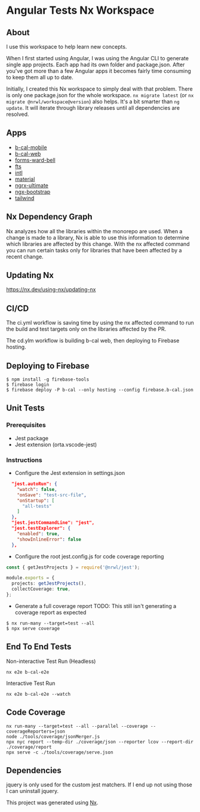 # Angular Tests Nx Workspace

## About

I use this workspace to help learn new concepts.

When I first started using Angular, I was using the Angular CLI to generate single app projects. Each app had its own folder and package.json. After you've got more than a few Angular apps it becomes fairly time consuming to keep them all up to date.

Initially, I created this Nx workspace to simply deal with that problem. There is only one package.json for the whole workspace. `nx migrate latest` (or `nx migrate @nrwl/workspace@version`) also helps. It's a bit smarter than `ng update`. It will iterate through library releases until all dependencies are resolved.

## Apps

- [b-cal-mobile](apps/b-cal-mobile/README.md)
- [b-cal-web](apps/b-cal-web/README.md)
- [forms-ward-bell](apps/forms-ward-bell/README.md)
- [fts](apps/fts/README.md)
- [intl](apps/intl/README.md)
- [material](apps/material/README.md)
- [ngrx-ultimate](apps/ngrx-ultimate/README.md)
- [ngx-bootstrap](apps/ngx-bootstrap/README.md)
- [tailwind](apps/tailwind/README.md)

## Nx Dependency Graph

Nx analyzes how all the libraries within the monorepo are used. When a change is made to a library, Nx is able to use this information to determine which libraries are affected by this change. With the nx affected command you can run certain tasks only for libraries that have been affected by a recent change.

## Updating Nx

https://nx.dev/using-nx/updating-nx

## CI/CD

The ci.yml workflow is saving time by using the nx affected command to run the build and test targets only on the libraries affected by the PR.

The cd.ylm workflow is building b-cal web, then deploying to Firebase hosting.

## Deploying to Firebase

```shell
$ npm install -g firebase-tools
$ firebase login
$ firebase deploy -P b-cal --only hosting --config firebase.b-cal.json
```

## Unit Tests

### Prerequisites

- Jest package
- Jest extension (orta.vscode-jest)

### Instructions

- Configure the Jest extension in settings.json

```json
  "jest.autoRun": {
    "watch": false,
    "onSave": "test-src-file",
    "onStartup": [
      "all-tests"
    ]
  },
  "jest.jestCommandLine": "jest",
  "jest.testExplorer": {
    "enabled": true,
    "showInlineError": false
  },
```

- Configure the root jest.config.js for code coverage reporting

```ts
const { getJestProjects } = require('@nrwl/jest');

module.exports = {
  projects: getJestProjects(),
  collectCoverage: true,
};
```

- Generate a full coverage report
  TODO: This still isn't generating a coverage report as expected

```shell
$ nx run-many --target=test --all
$ npx serve coverage
```

## End To End Tests

Non-interactive Test Run (Headless)

```shell
nx e2e b-cal-e2e
```

Interactive Test Run

```shell
nx e2e b-cal-e2e --watch
```

## Code Coverage

```shell
nx run-many --target=test --all --parallel --coverage --coverageReporters=json
node ./tools/coverage/jsonMerger.js
npx nyc report --temp-dir ./coverage/json --reporter lcov --report-dir ./coverage/report
npx serve -c ./tools/coverage/serve.json
```

## Dependencies

jquery is only used for the custom jest matchers. If I end up not using those I can uninstall jquery.

This project was generated using [Nx](https://nx.dev).
